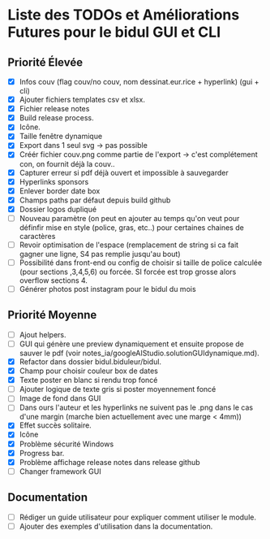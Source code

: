 # Liste des TODOs et Améliorations Futures pour le bidul GUI et CLI

## Priorité Élevée
- [x] Infos couv (flag couv/no couv, nom dessinat.eur.rice + hyperlink) (gui + cli)
- [x] Ajouter fichiers templates csv et xlsx.
- [x] Fichier release notes
- [x] Build release process.
- [x] Icône.
- [x] Taille fenêtre dynamique
- [x] Export dans 1 seul svg -> pas possible
- [x] Créér fichier couv.png comme partie de l'export -> c'est complétement con, on fournit déjà la couv.. 
- [x] Capturer erreur si pdf déjà ouvert et impossible à sauvegarder
- [x] Hyperlinks sponsors
- [x] Enlever border date box
- [x] Champs paths par défaut depuis build github
- [x] Dossier logos dupliqué
- [ ] Nouveau paramètre (on peut en ajouter au temps qu'on veut pour définfir mise en style (police, gras, etc..) pour certaines chaines de caractères 
- [ ] Revoir optimisation de l'espace (remplacement de string si ca fait gagner une ligne, S4 pas remplie jusqu'au bout)
- [ ] Possibilité dans front-end ou config de choisir si taille de police calculée (pour sections ,3,4,5,6) ou forcée. SI forcée est trop grosse alors overflow sections 4.
- [ ] Générer photos post instagram pour le bidul du mois

## Priorité Moyenne
- [ ] Ajout helpers.
- [ ] GUI qui génère une preview dynamiquement et ensuite propose de sauver le pdf (voir notes_ia/googleAIStudio.solutionGUIdynamique.md).
- [x] Refactor dans dossier bidul.biduleur/bidul.
- [x] Champ pour choisir couleur box de dates
- [x] Texte poster en blanc si rendu trop foncé
- [ ] Ajouter logique de texte gris si poster moyennement foncé
- [ ] Image de fond dans GUI
- [ ] Dans ours l'auteur et les hyperlinks ne suivent pas le .png dans le cas d'une margin (marche bien actuellement avec une marge < 4mm))
- [x] Effet succès solitaire.
- [x] Icône
- [x] Problème sécurité Windows
- [x] Progress bar.
- [x] Problème affichage release notes dans release github
- [ ] Changer framework GUI

## Documentation
- [ ] Rédiger un guide utilisateur pour expliquer comment utiliser le module.
- [ ] Ajouter des exemples d'utilisation dans la documentation.